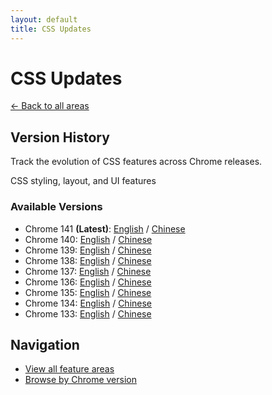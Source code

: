 ```yaml
---
layout: default
title: CSS Updates
---
```


# CSS Updates

[← Back to all areas](../index.html)

## Version History

Track the evolution of CSS features across Chrome releases.

CSS styling, layout, and UI features

### Available Versions

- Chrome 141 **(Latest)**: [English](./chrome-141-en.html) / [Chinese](./chrome-141-zh.html)
- Chrome 140: [English](./chrome-140-en.html) / [Chinese](./chrome-140-zh.html)
- Chrome 139: [English](./chrome-139-en.html) / [Chinese](./chrome-139-zh.html)
- Chrome 138: [English](./chrome-138-en.html) / [Chinese](./chrome-138-zh.html)
- Chrome 137: [English](./chrome-137-en.html) / [Chinese](./chrome-137-zh.html)
- Chrome 136: [English](./chrome-136-en.html) / [Chinese](./chrome-136-zh.html)
- Chrome 135: [English](./chrome-135-en.html) / [Chinese](./chrome-135-zh.html)
- Chrome 134: [English](./chrome-134-en.html) / [Chinese](./chrome-134-zh.html)
- Chrome 133: [English](./chrome-133-en.html) / [Chinese](./chrome-133-zh.html)

## Navigation

- [View all feature areas](../index.html)
- [Browse by Chrome version](../../versions/index.html)
